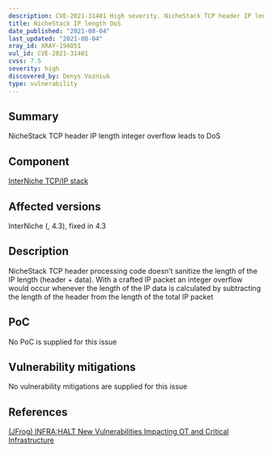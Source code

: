 ```yaml
---
description: CVE-2021-31401 High severity. NicheStack TCP header IP length integer overflow leads to DoS
title: NicheStack IP length DoS
date_published: "2021-08-04"
last_updated: "2021-08-04"
xray_id: XRAY-194051
vul_id: CVE-2021-31401
cvss: 7.5
severity: high
discovered_by: Denys Vozniuk
type: vulnerability
---
```

## Summary
NicheStack TCP header IP length integer overflow leads to DoS

## Component

[InterNiche TCP/IP stack](https://www.hcc-embedded.com/products/networking/tcpip-applications)

## Affected versions

InterNiche (, 4.3), fixed in 4.3

## Description

NicheStack TCP header processing code doesn’t sanitize the length of the IP length (header + data). With a crafted IP packet an integer overflow would occur whenever the length of the IP data is calculated by subtracting the length of the header from the length of the total IP packet

## PoC

No PoC is supplied for this issue

## Vulnerability mitigations

No vulnerability mitigations are supplied for this issue

## References

[(JFrog) INFRA:HALT New Vulnerabilities Impacting OT and Critical Infrastructure](https://jfrog.com/blog/infrahalt-14-new-security-vulnerabilities-found-in-nichestack/)
